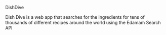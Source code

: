 DishDive

Dish Dive is a web app that searches for the ingredients for tens of thousands of different recipes around the world using the Edamam Search API
